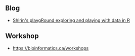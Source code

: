 ## Blog

+ [Shirin's playgRound exploring and playing with data in R](https://shiring.github.io/)


## Workshop

+ <https://bioinformatics.ca/workshops>

